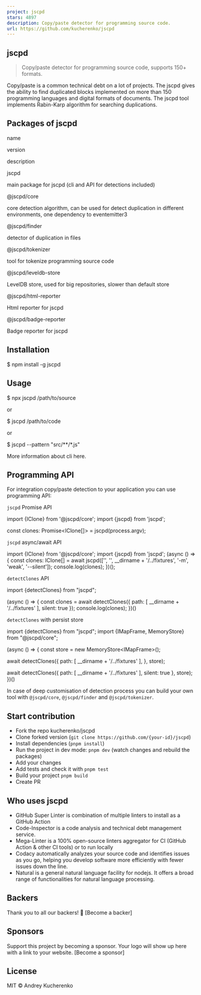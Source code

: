 ```yaml
---
project: jscpd
stars: 4897
description: Copy/paste detector for programming source code.
url: https://github.com/kucherenko/jscpd
---
```


jscpd
-----

> Copy/paste detector for programming source code, supports 150+ formats.

Copy/paste is a common technical debt on a lot of projects. The jscpd gives the ability to find duplicated blocks implemented on more than 150 programming languages and digital formats of documents. The jscpd tool implements Rabin-Karp algorithm for searching duplications.

Packages of jscpd
-----------------

name

version

description

jscpd

main package for jscpd (cli and API for detections included)

@jscpd/core

core detection algorithm, can be used for detect duplication in different environments, one dependency to eventemitter3

@jscpd/finder

detector of duplication in files

@jscpd/tokenizer

tool for tokenize programming source code

@jscpd/leveldb-store

LevelDB store, used for big repositories, slower than default store

@jscpd/html-reporter

Html reporter for jscpd

@jscpd/badge-reporter

Badge reporter for jscpd

Installation
------------

$ npm install -g jscpd

Usage
-----

$ npx jscpd /path/to/source

or

$ jscpd /path/to/code

or

$ jscpd --pattern "src/\*\*/\*.js"

More information about cli here.

Programming API
---------------

For integration copy/paste detection to your application you can use programming API:

`jscpd` Promise API

import {IClone} from '@jscpd/core';
import {jscpd} from 'jscpd';

const clones: Promise<IClone\[\]\> \= jscpd(process.argv);

`jscpd` async/await API

import {IClone} from '@jscpd/core';
import {jscpd} from 'jscpd';
(async () \=> {
  const clones: IClone\[\] \= await jscpd(\['', '', \_\_dirname + '/../fixtures', '-m', 'weak', '--silent'\]);
  console.log(clones);
})();

`detectClones` API

import {detectClones} from "jscpd";

(async () \=> {
  const clones \= await detectClones({
    path: \[
      \_\_dirname + '/../fixtures'
    \],
    silent: true
  });
  console.log(clones);
})()

`detectClones` with persist store

import {detectClones} from "jscpd";
import {IMapFrame, MemoryStore} from "@jscpd/core";

(async () \=> {
  const store \= new MemoryStore<IMapFrame\>();

  await detectClones({
    path: \[
      \_\_dirname + '/../fixtures'
    \],
  }, store);

  await detectClones({
    path: \[
      \_\_dirname + '/../fixtures'
    \],
    silent: true
  }, store);
})()

In case of deep customisation of detection process you can build your own tool with `@jscpd/core`, `@jscpd/finder` and `@jscpd/tokenizer`.

Start contribution
------------------

-   Fork the repo kucherenko/jscpd
-   Clone forked version (`git clone https://github.com/{your-id}/jscpd`)
-   Install dependencies (`pnpm install`)
-   Run the project in dev mode: `pnpm dev` (watch changes and rebuild the packages)
-   Add your changes
-   Add tests and check it with `pnpm test`
-   Build your project `pnpm build`
-   Create PR

Who uses jscpd
--------------

-   GitHub Super Linter is combination of multiple linters to install as a GitHub Action
-   Code-Inspector is a code analysis and technical debt management service.
-   Mega-Linter is a 100% open-source linters aggregator for CI (GitHub Action & other CI tools) or to run locally
-   Codacy automatically analyzes your source code and identifies issues as you go, helping you develop software more efficiently with fewer issues down the line.
-   Natural is a general natural language facility for nodejs. It offers a broad range of functionalities for natural language processing.

Backers
-------

Thank you to all our backers! 🙏 \[Become a backer\]

Sponsors
--------

Support this project by becoming a sponsor. Your logo will show up here with a link to your website. \[Become a sponsor\]

License
-------

MIT © Andrey Kucherenko
